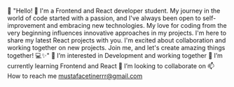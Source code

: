 👋 "Hello! 👋 I'm a Frontend and React developer student.
My journey in the world of code started with a passion,
and I've always been open to self-improvement and
embracing new technologies. My love for coding from the
very beginning influences innovative approaches in my projects.
I'm here to share my latest React projects with you.
I'm excited about collaboration and working together
on new projects. Join me, and let's create amazing things together! 💻✨"
👀 I’m interested in Development and working together
🌱 I’m currently learning Frontend and React
💞️ I’m looking to collaborate on
📫 How to reach me mustafacetinerrr@gmail.com
